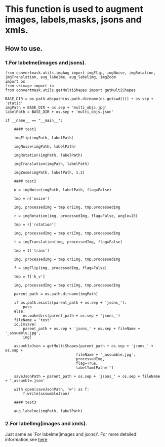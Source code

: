 <!--
 * @lanhuage: markdown
 * @Descripttion: 
 * @version: beta
 * @Author: xiaoshuyui
 * @Date: 2020-10-22 09:36:45
 * @LastEditors: xiaoshuyui
 * @LastEditTime: 2020-10-23 09:42:44
-->
# This function is used to augment images, labels,masks, jsons and xmls.

## How to use.

### 1.For labelme(images and jsons).

    from convertmask.utils.imgAug import imgFlip, imgNoise, imgRotation, imgTranslation, aug_labelme, aug_labelimg, imgZoom
    import os
    from skimage import io
    from convertmask.utils.getMultiShapes import getMultiShapes

    BASE_DIR = os.path.abspath(os.path.dirname(os.getcwd())) + os.sep + 'static'
    imgPath = BASE_DIR + os.sep + 'multi_objs.jpg'
    labelPath = BASE_DIR + os.sep + 'multi_objs.json'

    if __name__ == "__main__":

        #### test1

        imgFlip(imgPath, labelPath)

        imgNoise(imgPath, labelPath)

        imgRotation(imgPath, labelPath)

        imgTranslation(imgPath, labelPath)

        imgZoom(imgPath, labelPath, 1.2)

        #### test2

        n = imgNoise(imgPath, labelPath, flag=False)

        tmp = n['noise']

        img, processedImg = tmp.oriImg, tmp.processedImg

        r = imgRotation(img, processedImg, flag=False, angle=15)

        tmp = r['rotation']

        img, processedImg = tmp.oriImg, tmp.processedImg

        t = imgTranslation(img, processedImg, flag=False)

        tmp = t['trans']

        img, processedImg = tmp.oriImg, tmp.processedImg

        f = imgFlip(img, processedImg, flag=False)

        tmp = f['h_v']

        img, processedImg = tmp.oriImg, tmp.processedImg

        parent_path = os.path.dirname(imgPath)

        if os.path.exists(parent_path + os.sep + 'jsons_'):
            pass
        else:
            os.makedirs(parent_path + os.sep + 'jsons_')
        fileName = 'test'
        io.imsave(
            parent_path + os.sep + 'jsons_' + os.sep + fileName + '_assumble.jpg',
            img)

        assumbleJson = getMultiShapes(parent_path + os.sep + 'jsons_' + os.sep +
                                    fileName + '_assumble.jpg',
                                    processedImg,
                                    flag=True,
                                    labelYamlPath='')

        saveJsonPath = parent_path + os.sep + 'jsons_' + os.sep + fileName + '_assumble.json'

        with open(saveJsonPath, 'w') as f:
            f.write(assumbleJson)

        #### test3

        aug_labelme(imgPath, labelPath)

### 2.For labelImg(images and xmls).

Just same as 'For labelme(images and jsons)'. For more detailed information,see [here](../../convertmask/utils/auglib/img_aug_xmls.py)